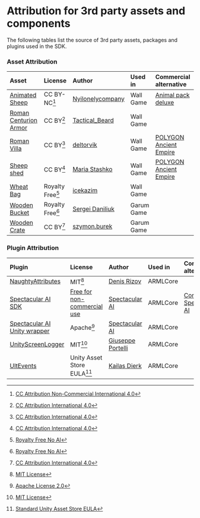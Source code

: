 # Attribution for 3rd party assets and components

The following tables list the source of 3rd party assets, packages and plugins used in the SDK. 

### Asset Attribution

| Asset | License | Author | Used in | Commercial alternative |
|:---|:---|:---|:---|:---|  
| [Animated Sheep](https://sketchfab.com/3d-models/sheep-test-non-commercial-196bb78e6e6343888d09f468a6a9dbc7) | CC BY-NC[^1] | [Nyilonelycompany](https://sketchfab.com/Nyilonelycompany) | Wall Game | [Animal pack deluxe](https://assetstore.unity.com/packages/3d/characters/animals/animal-pack-deluxe-99702) |
| [Roman Centurion Armor](https://sketchfab.com/3d-models/roman-centurion-armor-d0c6de99f16c49f386a9f8d7c3120dec) | CC BY[^2] | [Tactical_Beard](https://sketchfab.com/Tactical_Beard) | Wall Game | |
| [Roman Villa](https://sketchfab.com/3d-models/roman-villa-fcc3241662174fbbb146e6cf658293a9) | CC BY[^2] | [deltorvik](https://sketchfab.com/deltorvik) | Wall Game | [POLYGON Ancient Empire](https://assetstore.unity.com/packages/3d/environments/historic/polygon-ancient-empire-low-poly-3d-art-by-synty-224020) |
| [Sheep shed](https://sketchfab.com/3d-models/sheep-shed-024cd7a8d35147c8b3e3064685c6bf4b) | CC BY[^2] | [Maria Stashko](https://sketchfab.com/maria_stashko) | Wall Game | [POLYGON Ancient Empire](https://assetstore.unity.com/packages/3d/environments/historic/polygon-ancient-empire-low-poly-3d-art-by-synty-224020) |
| [Wheat Bag](https://www.cgtrader.com/free-3d-models/military/other/sandbag-1) | Royalty Free[^3] | [icekazim](https://www.cgtrader.com/designers/icekazim) | Wall Game | | 
| [Wooden Bucket](https://www.cgtrader.com/free-3d-models/furniture/other/medieval-bucket-6652304a-5102-44cf-951b-4bca93c8fb00) | Royalty Free[^3] | [Sergei Daniliuk](https://www.cgtrader.com/designers/kasaklalita) | Garum Game | |
| [Wooden Crate](https://sketchfab.com/3d-models/ikea-wooden-crate-4c5d81d4b18644df9f9f2959f198f186) | CC BY[^2] | [szymon.burek](https://sketchfab.com/szymon.burek) | Garum Game | |

### Plugin Attribution

| Plugin | License | Author | Used in | Commercial alternative |
|:---|:---|:---|:---|:---|  
| [NaughtyAttributes](https://github.com/dbrizov/NaughtyAttributes) | MIT[^4] | [Denis Rizov](https://github.com/dbrizov) | ARMLCore | |
| [Spectacular AI SDK](https://github.com/SpectacularAI/sdk) | [Free for non-commercial use](https://github.com/SpectacularAI/sdk?tab=readme-ov-file#license) | [Spectacular AI](https://github.com/SpectacularAI) | ARMLCore | [Contact Spectacular AI](https://www.spectacularai.com/#contact) |
| [Spectacular AI Unity wrapper](https://github.com/SpectacularAI/unity-wrapper) | Apache[^5] | [Spectacular AI](https://github.com/SpectacularAI) | ARMLCore | |
| [UnityScreenLogger](https://github.com/gportelli/UnityScreenLogger) | MIT[^4] | [Giuseppe Portelli](https://github.com/gportelli) | ARMLCore | |
| [UltEvents](https://github.com/KybernetikGames/ultevents) | Unity Asset Store EULA[^6] | [Kailas Dierk](https://github.com/KybernetikGames) | ARMLCore | |

[^1]: [CC Attribution Non-Commercial International 4.0](https://creativecommons.org/licenses/by-nc/4.0/legalcode.en)
[^2]: [CC Attribution International 4.0](https://creativecommons.org/licenses/by/4.0/legalcode.en)
[^3]: [Royalty Free No AI](https://www.cgtrader.com/pages/terms-and-conditions#royalty-free-license)
[^4]: [MIT License](https://opensource.org/license/mit)
[^5]: [Apache License 2.0](https://www.apache.org/licenses/LICENSE-2.0)
[^6]: [Standard Unity Asset Store EULA](https://unity.com/legal/as-terms)